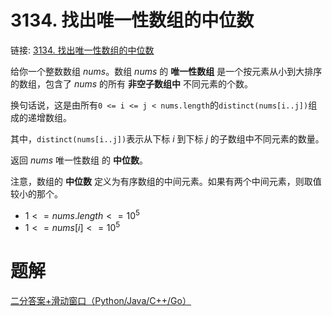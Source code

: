 # 3134. 找出唯一性数组的中位数
链接: [3134. 找出唯一性数组的中位数](https://leetcode.cn/problems/find-the-median-of-the-uniqueness-array/)

给你一个整数数组 $nums$。数组 $nums$ 的 **唯一性数组** 是一个按元素从小到大排序的数组，包含了 $nums$ 的所有 **非空子数组中** 不同元素的个数。

换句话说，这是由所有`0 <= i <= j < nums.length`的`distinct(nums[i..j])`组成的递增数组。

其中，`distinct(nums[i..j])`表示从下标 $i$ 到下标 $j$ 的子数组中不同元素的数量。

返回 $nums$ 唯一性数组 的 **中位数**。

注意，数组的 **中位数** 定义为有序数组的中间元素。如果有两个中间元素，则取值较小的那个。

- $1 <= nums.length <= 10^5$
- $1 <= nums[i] <= 10^5$

# 题解
[二分答案+滑动窗口（Python/Java/C++/Go）](https://leetcode.cn/problems/find-the-median-of-the-uniqueness-array/solutions/2759114/er-fen-da-an-hua-dong-chuang-kou-pythonj-ykg9)